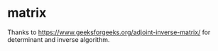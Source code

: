 # matrix
Thanks to https://www.geeksforgeeks.org/adjoint-inverse-matrix/ for determinant and inverse algorithm.

